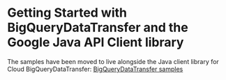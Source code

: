 # Getting Started with BigQueryDataTransfer and the Google Java API Client library

The samples have been moved to live alongside the Java client library for Cloud BigQueryDataTransfer:
[BigQueryDataTransfer samples](https://github.com/googleapis/java-bigquerydatatransfer/tree/master/samples/snippets/src/main/java/com/example/bigquerydatatransfer)